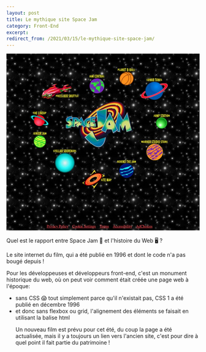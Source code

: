 ```yaml
---
layout: post
title: Le mythique site Space Jam
category: Front-End
excerpt:
redirect_from: /2021/03/15/le-mythique-site-space-jam/
---
```


![Capture écran du site Space Jam](/images/blog/2021-05/space_jam.jpeg)

Quel est le rapport entre Space Jam 🏀 et l'histoire du Web 🖥️ ? 

Le site internet du film, qui a été publié en 1996 et dont le code n'a pas bougé depuis !

Pour les développeuses et développeurs front-end, c'est un monument historique du web, où on peut voir comment était créée une page web à l'époque:
- sans CSS 😱 tout simplement parce qu'il n'existait pas, CSS 1 a été publié en décembre 1996
- et donc sans flexbox ou grid, l'alignement des éléments se faisait en utilisant la balise html <table> 

Un nouveau film est prévu pour cet été, du coup la page a été actualisée, mais il y a toujours un lien vers l'ancien site, c'est pour dire à quel point il fait partie du patrimoine !
